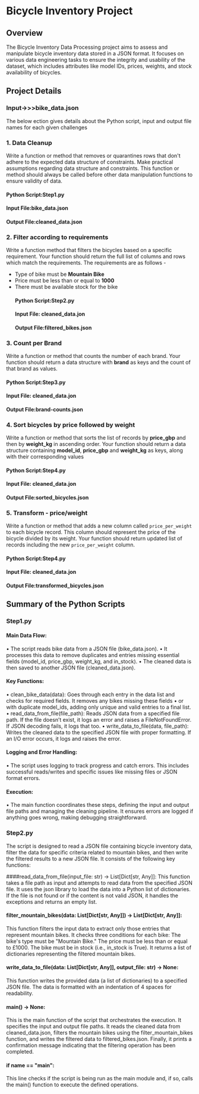 # Bicycle Inventory Project
## Overview
The Bicycle Inventory Data Processing project aims to assess and manipulate bicycle inventory data stored in a JSON format. It focuses on various data engineering tasks to ensure the integrity and usability of the dataset, which includes attributes like model IDs, prices, weights, and stock availability of bicycles.
## Project Details
### Input->>>bike_data.json

The below ection gives details about the Python script, input and output file names for each given challenges 

### 1. Data Cleanup
Write a function or method that removes or quarantines rows that don't adhere to the expected data structure of constraints. Make practical assumptions regarding data structure and constraints. This function or method should always be called before other data manipulation functions to ensure validity of data.
  #### Python Script:Step1.py
  #### Input File:bike_data.json
  #### Output File:cleaned_data.json

### 2. Filter according to requirements
Write a function method that filters the bicycles based on a specific requirement. Your function should return the full list of columns and rows which match the requirements.
The requirements are as follows - 
- Type of bike must be **Mountain Bike**
- Price must be less than or equal to **1000**
- There must be available stock for the bike
   #### Python Script:Step2.py
   #### Input File: cleaned_data.jon
   #### Output File:filtered_bikes.json
### 3. Count per Brand
Write a function or method that counts the number of each brand. Your function should return a data structure with **brand** as keys and the count of that brand as values.
   #### Python Script:Step3.py
   #### Input File: cleaned_data.jon
   #### Output File:brand-counts.json

### 4. Sort bicycles by price followed by weight
Write a function or method that sorts the list of records by **price_gbp** and then by **weight_kg** in ascending order. Your function should return a data structure containing **model_id**, **price_gbp** and **weight_kg** as keys, along with their corresponding values
   #### Python Script:Step4.py
   #### Input File: cleaned_data.jon
   #### Output File:sorted_bicycles.json

### 5. Transform - price/weight
Write a function or method that adds a new column called `price_per_weight` to each bicycle record. This column should represent the price of the bicycle divided by its weight. Your function should return updated list of records including the new `price_per_weight` column.

   #### Python Script:Step4.py
   #### Input File: cleaned_data.jon
   #### Output File:transformed_bicycles.json


## Summary of the Python Scripts

### Step1.py
#### 	Main Data Flow:
•	The script reads bike data from a JSON file (bike_data.json).
•	It processes this data to remove duplicates and entries missing essential fields (model_id, price_gbp, weight_kg, and in_stock).
•	The cleaned data is then saved to another JSON file (cleaned_data.json).
#### 	Key Functions:
•	clean_bike_data(data): Goes through each entry in the data list and checks for required fields. It removes any bikes missing these fields 
•	or with duplicate model_ids, adding only unique and valid entries to a final list.
•	read_data_from_file(file_path): Reads JSON data from a specified file path. If the file doesn’t exist, it logs an error and raises a FileNotFoundError. If JSON decoding fails, it logs that too.
•	write_data_to_file(data, file_path): Writes the cleaned data to the specified JSON file with proper formatting. If an I/O error occurs, it logs and raises the error.
#### 	Logging and Error Handling:
•	The script uses logging to track progress and catch errors. This includes successful reads/writes and specific issues like missing files or JSON format errors.
#### 	Execution:
•	The main function coordinates these steps, defining the input and output file paths and managing the cleaning pipeline. It ensures errors are logged if anything goes wrong, making debugging straightforward.

### Step2.py
The script is designed to read a JSON file containing bicycle inventory data, filter the data for specific criteria related to mountain bikes, and then write the filtered results to a new JSON file. It consists of the following key functions:

####read_data_from_file(input_file: str) -> List[Dict[str, Any]]:
This function takes a file path as input and attempts to read data from the specified JSON file.
It uses the json library to load the data into a Python list of dictionaries.
If the file is not found or if the content is not valid JSON, it handles the exceptions and returns an empty list.

#### filter_mountain_bikes(data: List[Dict[str, Any]]) -> List[Dict[str, Any]]:
This function filters the input data to extract only those entries that represent mountain bikes.
It checks three conditions for each bike:
The bike's type must be "Mountain Bike."
The price must be less than or equal to £1000.
The bike must be in stock (i.e., in_stock is True).
It returns a list of dictionaries representing the filtered mountain bikes.

#### write_data_to_file(data: List[Dict[str, Any]], output_file: str) -> None:
This function writes the provided data (a list of dictionaries) to a specified JSON file.
The data is formatted with an indentation of 4 spaces for readability.

#### main() -> None:
This is the main function of the script that orchestrates the execution.
It specifies the input and output file paths.
It reads the cleaned data from cleaned_data.json, filters the mountain bikes using the filter_mountain_bikes function, and writes the filtered data to filtered_bikes.json.
Finally, it prints a confirmation message indicating that the filtering operation has been completed.

#### if __name__ == "__main__":
This line checks if the script is being run as the main module and, if so, calls the main() function to execute the defined operations.
